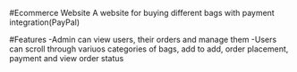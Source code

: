 #Ecommerce Website
A website for buying different bags with payment integration(PayPal)

#Features
-Admin can view users, their orders and manage them
-Users can scroll through variuos categories of bags, add to add, order placement, payment and view order status 
